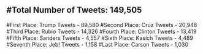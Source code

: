#Total Number of Tweets: 149,505 
---
#First Place: Trump Tweets - 89,580
#Second Place: Cruz Tweets - 20,948
#Third Place: Rubio Tweets - 14,326
#Fourth Place: Clinton Tweets - 13,419
#Fifth Place: Sanders Tweets - 4,557
#Sixth Place: Kasich Tweets - 4,489
#Seventh Place: Jeb! Tweets - 1,158
#Last Place: Carson Tweets - 1,030

